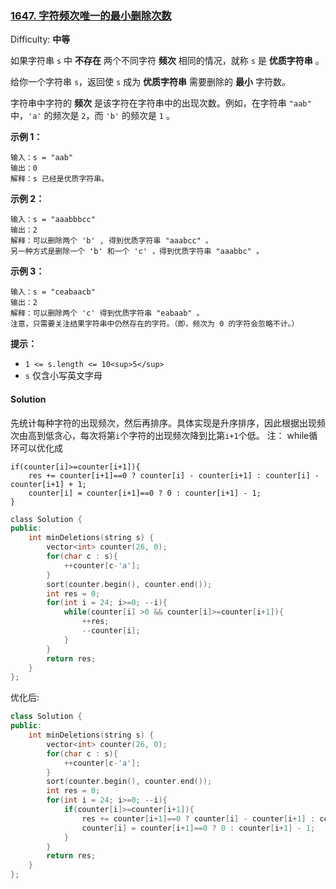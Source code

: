 ### [1647\. 字符频次唯一的最小删除次数](https://leetcode-cn.com/problems/minimum-deletions-to-make-character-frequencies-unique/)

Difficulty: **中等**


如果字符串 `s` 中 **不存在** 两个不同字符 **频次** 相同的情况，就称 `s` 是 **优质字符串** 。

给你一个字符串 `s`，返回使 `s` 成为 **优质字符串** 需要删除的 **最小** 字符数。

字符串中字符的 **频次** 是该字符在字符串中的出现次数。例如，在字符串 `"aab"` 中，`'a'` 的频次是 `2`，而 `'b'` 的频次是 `1` 。

**示例 1：**

```
输入：s = "aab"
输出：0
解释：s 已经是优质字符串。
```

**示例 2：**

```
输入：s = "aaabbbcc"
输出：2
解释：可以删除两个 'b' , 得到优质字符串 "aaabcc" 。
另一种方式是删除一个 'b' 和一个 'c' ，得到优质字符串 "aaabbc" 。
```

**示例 3：**

```
输入：s = "ceabaacb"
输出：2
解释：可以删除两个 'c' 得到优质字符串 "eabaab" 。
注意，只需要关注结果字符串中仍然存在的字符。（即，频次为 0 的字符会忽略不计。）
```

**提示：**

*   `1 <= s.length <= 10<sup>5</sup>`
*   `s` 仅含小写英文字母


#### Solution

先统计每种字符的出现频次，然后再排序。具体实现是升序排序，因此根据出现频次由高到低贪心，每次将第`i`个字符的出现频次降到比第`i+1`个低。
注：  while循环可以优化成
```
if(counter[i]>=counter[i+1]){
    res += counter[i+1]==0 ? counter[i] - counter[i+1] : counter[i] - counter[i+1] + 1;
    counter[i] = counter[i+1]==0 ? 0 : counter[i+1] - 1;
}
```

```cpp
​class Solution {
public:
    int minDeletions(string s) {
        vector<int> counter(26, 0);
        for(char c : s){
            ++counter[c-'a'];
        }
        sort(counter.begin(), counter.end());
        int res = 0;
        for(int i = 24; i>=0; --i){
            while(counter[i] >0 && counter[i]>=counter[i+1]){
                ++res;
                --counter[i];
            }
        }
        return res;
    }
};
```

优化后:  
```cpp
class Solution {
public:
    int minDeletions(string s) {
        vector<int> counter(26, 0);
        for(char c : s){
            ++counter[c-'a'];
        }
        sort(counter.begin(), counter.end());
        int res = 0;
        for(int i = 24; i>=0; --i){
            if(counter[i]>=counter[i+1]){
                res += counter[i+1]==0 ? counter[i] - counter[i+1] : counter[i] - counter[i+1] + 1;
                counter[i] = counter[i+1]==0 ? 0 : counter[i+1] - 1;
            }
        }
        return res;
    }
};
```